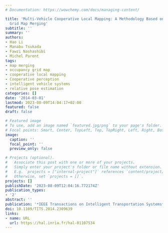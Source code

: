 ```yaml
---
# Documentation: https://wowchemy.com/docs/managing-content/

title: 'Multi-Vehicle Cooperative Local Mapping: A Methodology Based on Occupancy
  Grid Map Merging'
subtitle: ''
summary: ''
authors:
- Hao Li
- Manabu Tsukada
- Fawzi Nashashibi
- Michel Parent
tags:
- map merging
- occupancy grid map
- cooperative local mapping
- Cooperative perception
- intelligent vehicle systems
- relative pose estimation
categories: []
date: '2014-03-01'
lastmod: 2023-08-09T14:04:17+02:00
featured: false
draft: false

# Featured image
# To use, add an image named `featured.jpg/png` to your page's folder.
# Focal points: Smart, Center, TopLeft, Top, TopRight, Left, Right, BottomLeft, Bottom, BottomRight.
image:
  caption: ''
  focal_point: ''
  preview_only: false

# Projects (optional).
#   Associate this post with one or more of your projects.
#   Simply enter your project's folder or file name without extension.
#   E.g. `projects = ["internal-project"]` references `content/project/deep-learning/index.md`.
#   Otherwise, set `projects = []`.
projects: []
publishDate: '2023-08-09T12:04:16.772174Z'
publication_types:
- '2'
abstract: ''
publication: '*IEEE Transactions on Intelligent Transportation Systems*'
doi: 10.1109/TITS.2014.2309639
links:
- name: URL
  url: https://hal.inria.fr/hal-01107534
---
```

